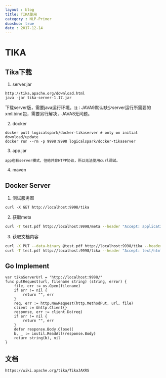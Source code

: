```yaml
---
layout : blog
title: TIKA使用
category : NLP-Primer
duoshuo: true
date : 2017-12-14
---
```

# TIKA

## Tika下载
1. server.jar
```
http://tika.apache.org/download.html
java -jar tika-server-1.17.jar
```
下载server版，需要java运行环境。`注：`JAVA9默认缺少server运行所需要的xml.bind包，需要另行解决，JAVA8无问题。

2. docker
```
docker pull logicalspark/docker-tikaserver # only on initial download/update
docker run --rm -p 9998:9998 logicalspark/docker-tikaserver
```

3. app.jar
```
app也有server模式，但他并非HTPP协议，所以无法使用curl调试。
```

4. maven

## Docker Server
1. 测试服务器
```
curl -X GET http://localhost:9998/tika 
```
2. 获取meta
```bash
curl -T test.pdf http://localhost:9998/meta --header "Accept: application/json"
```
3. 获取文档内容
```bash
curl -X PUT --data-binary @test.pdf http://localhost:9998/tika --header "Content-Type: text/pdf"
curl -T test.pdf http://localhost:9998/tika --header "Accept: text/html" # 返回html，带标签，可不带header
```

## Go Implement
```golang
var tikaServerUrl = "http://localhost:9998/"
func putRequest(url, filename string) (string, error) {
	file, err := os.Open(filename)
	if err != nil {
		return "", err
	}
	req, err := http.NewRequest(http.MethodPut, url, file)
	client := &http.Client{}
	response, err := client.Do(req)
	if err != nil {
		return "", err
	}
	defer response.Body.Close()
	b, _ := ioutil.ReadAll(response.Body)
	return string(b), nil
}
```

## 文档
```
https://wiki.apache.org/tika/TikaJAXRS
```

